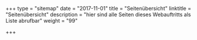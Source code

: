 +++
type        = "sitemap"
date        = "2017-11-01"
title       = "Seitenübersicht"
linktitle   = "Seitenübersicht"
description = "hier sind alle Seiten dieses Webauftritts als Liste abrufbar"
weight      = "99"

+++

